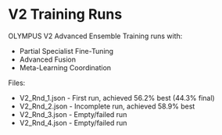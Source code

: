 # V2 Training Runs

OLYMPUS V2 Advanced Ensemble Training runs with:
- Partial Specialist Fine-Tuning
- Advanced Fusion
- Meta-Learning Coordination

Files:
- V2_Rnd_1.json - First run, achieved 56.2% best (44.3% final)
- V2_Rnd_2.json - Incomplete run, achieved 58.9% best
- V2_Rnd_3.json - Empty/failed run
- V2_Rnd_4.json - Empty/failed run
